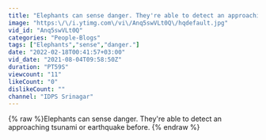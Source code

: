 ```yaml
---
title: "Elephants can sense danger. They're able to detect an approaching tsunami or earthquake before."
image: "https:\/\/i.ytimg.com\/vi\/Anq5swVLt0Q\/hqdefault.jpg"
vid_id: "Anq5swVLt0Q"
categories: "People-Blogs"
tags: ["Elephants","sense","danger."]
date: "2022-02-18T00:41:57+03:00"
vid_date: "2021-08-04T09:58:50Z"
duration: "PT59S"
viewcount: "11"
likeCount: "0"
dislikeCount: ""
channel: "IDPS Srinagar"
---
```

{% raw %}Elephants can sense danger. They're able to detect an approaching tsunami or earthquake before. {% endraw %}
